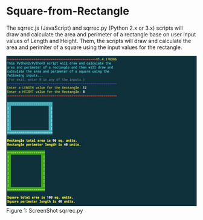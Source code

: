 # Square-from-Rectangle

The sqrrec.js (JavaScript) and sqrrec.py (Python 2.x or 3.x) scripts will draw and calculate the area and perimeter of a rectangle base on user input values of Length and Height.  Them, the scripts will draw and calculate the area and perimiter of a square using the input values for the rectangle.

![ScreenShot](sqrrec_screenshot.png)
<br />Figure 1: ScreenShot sqrrec.py
